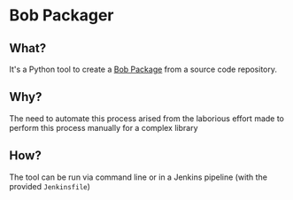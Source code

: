 # Bob Packager

## What?

It's a Python tool to create a [Bob Package](https://bobbuildtool.github.io) from a source code repository.

## Why?

The need to automate this process arised from the laborious effort made to perform
this process manually for a complex library

## How?
The tool can be run via command line or in a Jenkins pipeline (with the
provided ```Jenkinsfile```)
